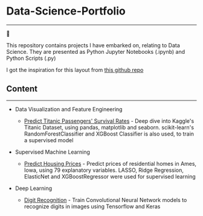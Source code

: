 # Data-Science-Portfolio
---
:rocket:

This repository contains projects I have embarked on, relating to Data Science. They are presented as Python Jupyter Notebooks (.ipynb) and Python Scripts (.py)

I got the inspiration for this layout from [this github repo](https://github.com/sajal2692/data-science-portfolio)

## Content
---

* Data Visualization and Feature Engineering
    * [Predict Titanic Passengers' Survival Rates](kaggle_titanic) - Deep dive into Kaggle's Titanic   Dataset, using pandas, matplotlib and seaborn. scikit-learn's RandomForestClassifier and XGBoost Classifier is also used, to train a supervised model

* Supervised Machine Learning
    * [Predict Housing Prices](kaggle_housing_prices) - Predict prices of residential homes in Ames, Iowa, using 79 explanatory variables. LASSO, Ridge Regression, ElasticNet and XGBoostRegressor were used for supervised learning

* Deep Learning
    * [Digit Recognition](kaggle_digit_recognition) - Train Convolutional Neural Network models to recognize digits in images using Tensorflow and Keras